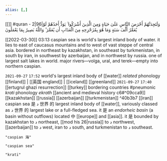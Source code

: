 ```yaml
---
alias: [,]
---
```

[[]]
#quran - 2|96|وَلَتَجِدَنَّهُمْ أَحْرَصَ النَّاسِ عَلَىٰ حَيَاةٍ وَمِنَ الَّذِينَ أَشْرَكُوا ۚ يَوَدُّ أَحَدُهُمْ لَوْ يُعَمَّرُ أَلْفَ سَنَةٍ وَمَا هُوَ بِمُزَحْزِحِهِ مِنَ الْعَذَابِ أَن يُعَمَّرَ ۗ وَاللَّهُ بَصِيرٌ بِمَا يَعْمَلُونَ

[[2022-03-30]] 03:13
caspian sea is world's largest inland body of water.
it lies to east of caucasus mountains and to west of vast steppe of central asia.
bordered in northeast by kazakhstan, in southeast by turkmenistan, in south by iran, in southwest by azerbaijan, and in northwest by russia.
one of largest salt lakes in world.
major rivers—volga, ural, and terek—empty into northern caspian.

`2021-09-27` `17:52`
world's largest inland body of [[water]] _related_ phonology [[finland]] | [[英国 england]] | [[iceland]] [[greenland]] 
`2021-09-27` `17:40` [[ertugrul ghazi resurrection]] [[turkey]]
bordering countries #pneumonic  _krati_ phonology _ekrath_ [[ancient and medieval history c6#^09cca9]]
[[kazakhstan]]
[[russia]]
[[azerbaijan]]
[[turkmenistan]] ^40b3b7
[[iran]]
caspian sea 是 د 世界 的 largest inland body of [[water]], variously classed as د 世界 的 largest lake or a full-fledged sea. it 是 an _endorheic basin_ (a basin without outflows) located 中 [[europe]] and [[asia]]. it 是 bounded by kazakhstan to د northeast, [[mod his 26|russia]] to د northwest, [[azerbaijan]] to د west, iran to د south, and turkmenistan to د southeast.
```query
"caspian 海"
```

```query 2021-10-21 23:26
"caspian sea"
```

```query 2021-09-27 18:01
"krati"
```